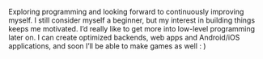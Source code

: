 Exploring programming and looking forward to continuously improving myself. I still consider myself a beginner, but my interest in building things keeps me motivated. I’d really like to get more into low-level programming later on. I can create optimized backends, web apps and Android/iOS applications, and soon I’ll be able to make games as well : )
